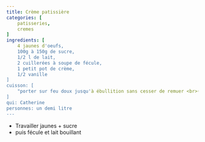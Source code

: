 ```yaml
---
title: Crème patissière
categories: [
    patisseries,
    cremes
]
ingredients: [
    4 jaunes d'oeufs,
    100g à 150g de sucre,
    1/2 l de lait,
    2 cuillerées à soupe de fécule,
    1 petit pot de crème,
    1/2 vanille    
]
cuisson: [
    "porter sur feu doux jusqu'à ébullition sans cesser de remuer <br>(la parfumer à froid)"
]
qui: Catherine
personnes: un demi litre
---
```


* Travailler jaunes + sucre
* puis fécule et lait bouillant
